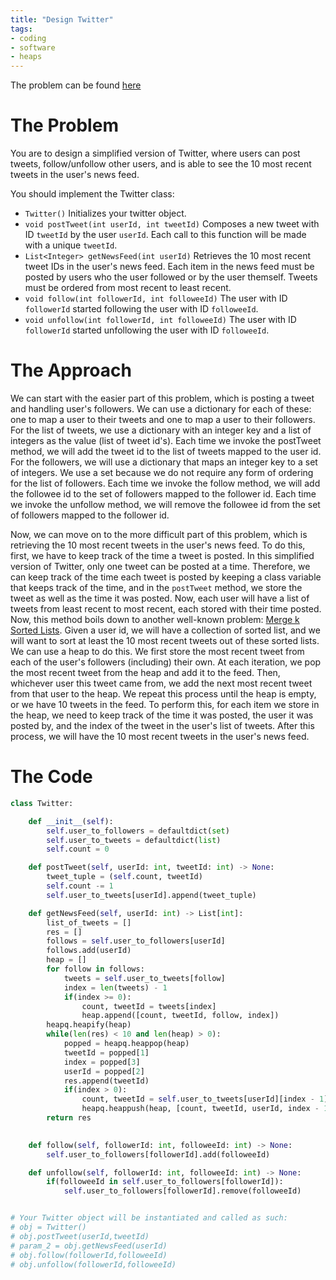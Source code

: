```yaml
---
title: "Design Twitter"
tags:
- coding
- software
- heaps
---
```

The problem can be found [here](https://leetcode.com/problems/design-twitter/)

# The Problem
You are to design a simplified version of Twitter, where users can post tweets, follow/unfollow other users, and is able to see the 10 most recent tweets in the user's news feed.

You should implement the Twitter class:
- `Twitter()` Initializes your twitter object.
- `void postTweet(int userId, int tweetId)` Composes a new tweet with ID `tweetId` by the user `userId`. Each call to this function will be made with a unique `tweetId`.
- `List<Integer> getNewsFeed(int userId)` Retrieves the 10 most recent tweet IDs in the user's news feed. Each item in the news feed must be posted by users who the user followed or by the user themself. Tweets must be ordered from most recent to least recent.
- `void follow(int followerId, int followeeId)` The user with ID `followerId` started following the user with ID `followeeId`.
- `void unfollow(int followerId, int followeeId)` The user with ID `followerId` started unfollowing the user with ID `followeeId`.

# The Approach
We can start with the easier part of this problem, which is posting a tweet and handling user's followers. We can use a dictionary for each of these: one to map a user to their tweets and one to map a user to their followers. For the list of tweets, we use a dictionary with an integer key and a list of integers as the value (list of tweet id's). Each time we invoke the postTweet method, we will add the tweet id to the list of tweets mapped to the user id. For the followers, we will use a dictionary that maps an integer key to a set of integers. We use a set because we do not require any form of ordering for the list of followers. Each time we invoke the follow method, we will add the followee id to the set of followers mapped to the follower id. Each time we invoke the unfollow method, we will remove the followee id from the set of followers mapped to the follower id.

Now, we can move on to the more difficult part of this problem, which is retrieving the 10 most recent tweets in the user's news feed. To do this, first, we have to keep track of the time a tweet is posted. In this simplified version of Twitter, only one tweet can be posted at a time. Therefore, we can keep track of the time each tweet is posted by keeping a class variable that keeps track of the time, and in the `postTweet` method, we store the tweet as well as the time it was posted. Now, each user will have a list of tweets from least recent to most recent, each stored with their time posted. Now, this method boils down to another well-known problem: [Merge k Sorted Lists](https://leetcode.com/problems/merge-k-sorted-lists/). Given a user id, we will have a collection of sorted list, and we will want to sort at least the 10 most recent tweets out of these sorted lists. We can use a heap to do this. We first store the most recent tweet from each of the user's followers (including) their own. At each iteration, we pop the most recent tweet from the heap and add it to the feed. Then, whichever user this tweet came from, we add the next most recent tweet from that user to the heap. We repeat this process until the heap is empty, or we have 10 tweets in the feed. To perform this, for each item we store in the heap, we need to keep track of the time it was posted, the user it was posted by, and the index of the tweet in the user's list of tweets. After this process, we will have the 10 most recent tweets in the user's news feed.

# The Code

```py
class Twitter:

    def __init__(self):
        self.user_to_followers = defaultdict(set)
        self.user_to_tweets = defaultdict(list)
        self.count = 0

    def postTweet(self, userId: int, tweetId: int) -> None:
        tweet_tuple = (self.count, tweetId)
        self.count -= 1
        self.user_to_tweets[userId].append(tweet_tuple)

    def getNewsFeed(self, userId: int) -> List[int]:
        list_of_tweets = []
        res = []
        follows = self.user_to_followers[userId]
        follows.add(userId)
        heap = []
        for follow in follows:
            tweets = self.user_to_tweets[follow]
            index = len(tweets) - 1
            if(index >= 0):
                count, tweetId = tweets[index]
                heap.append([count, tweetId, follow, index])
        heapq.heapify(heap)
        while(len(res) < 10 and len(heap) > 0):
            popped = heapq.heappop(heap)
            tweetId = popped[1]
            index = popped[3]
            userId = popped[2]
            res.append(tweetId)
            if(index > 0):
                count, tweetId = self.user_to_tweets[userId][index - 1]
                heapq.heappush(heap, [count, tweetId, userId, index - 1])
        return res
        

    def follow(self, followerId: int, followeeId: int) -> None:
        self.user_to_followers[followerId].add(followeeId)

    def unfollow(self, followerId: int, followeeId: int) -> None:
        if(followeeId in self.user_to_followers[followerId]):
            self.user_to_followers[followerId].remove(followeeId)


# Your Twitter object will be instantiated and called as such:
# obj = Twitter()
# obj.postTweet(userId,tweetId)
# param_2 = obj.getNewsFeed(userId)
# obj.follow(followerId,followeeId)
# obj.unfollow(followerId,followeeId)
```